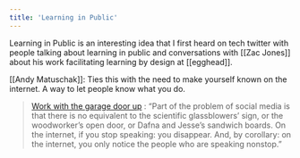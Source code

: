 ```yaml
---
title: 'Learning in Public'
---
```


Learning in Public is an interesting idea that I first heard on tech twitter with people talking about learning in public and conversations with [[Zac Jones]] about his work facilitating learning by design at [[egghead]].

[[Andy Matuschak]]: Ties this with the need to make yourself known on the internet. A way to let people know what you do.

> [Work with the garage door up](https://notes.andymatuschak.org/z21cgR9K3UcQ5a7yPsj2RUim3oM2TzdBByZu) : “Part of the problem of social media is that there is no equivalent to the scientific glassblowers’ sign, or the woodworker’s open door, or Dafna and Jesse’s sandwich boards. On the internet, if you stop speaking: you disappear. And, by corollary: on the internet, you only notice the people who are speaking nonstop.”
